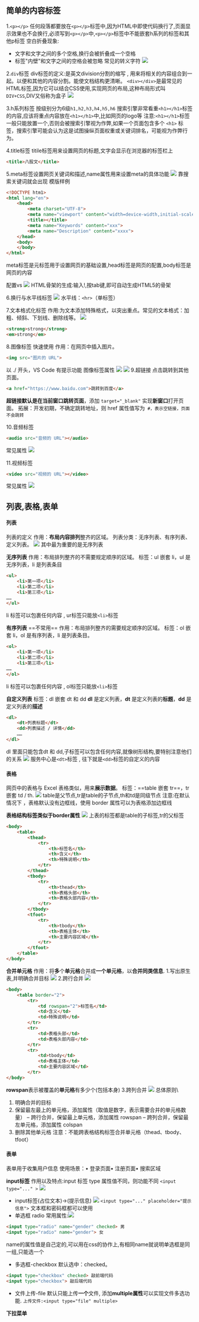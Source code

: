 ## 简单的内容标签
1.`<p></p>`
任何段落都要放在`<p></p>`标签中,因为HTML中即使代码换行了,页面显示效果也不会换行,必须写到`<p></p>`中,`<p></p>`标签中不能嵌套h系列的标签和其他p标签
空白折叠现象:
* 文字和文字之间的多个空格,换行会被折叠成一个空格
* 标签"内壁"和文字之间的空格会被忽略
常见的转义字符
![](assest/Pasted%20image%2020240722144801.png)

2.`div`标签
div标签的定义:是英文division分割的缩写 , 用来将相关的内容组合到一起。以便和其他的内容分割。能使文档结构更清晰。
`<div></div>`是最常见的HTML标签,因为它可以结合CSS使用,实现网页的布局,这种布局形式叫`DIV+CSS`,DIV又俗称为盒子
![](assest/Pasted%20image%2020240722155651.png)

3.h系列标签
按级别分为6级`h1,h2,h3,h4,h5,h6`
搜索引擎非常看重`<h1></h1>`标签的内容,应该将重点内容放在`<h1></h1>`中,比如网页的logo等
注意:`<h1></h1>`标签一般只能放置一个,否则会被搜索引擎视为作弊,如果一个页面包含多个 `<h1>` 标签，搜索引擎可能会认为这是试图操纵页面权重或关键词排名，可能视为作弊行为。

4.title标签
titile标签用来设置网页的标题,文字会显示在浏览器的标签栏上
```html
<title>八股文</title>
```

5.meta标签设置网页关键词和描述,name属性用来设置meta的具体功能
![](assest/Pasted%20image%2020240722152446.png)
靠搜索关键词就会出现
模版样例
```html
<!DOCTYPE htm1>
<html lang="en">
	<head>
	    <meta charset="UTF-8">
	    <meta name="viewport" content="width=device-width,initial-scale=1.0">
	    <title></title>
		<meta name="Keywords" content="xxx">
	    <meta name="Description" content="xxxx">
	</head>
	<body>
	</body>
</html>
```
meta标签是元标签用于设置网页的基础设置,head标签是网页的配置,body标签是网页的内容

配置vs
![](assest/Pasted%20image%2020240722154610.png)
HTML骨架的生成:输入!,按tab键,即可自动生成HTML5的骨架

6.换行与水平线标签
![](assest/Pasted%20image%2020240726162501.png)
水平线：`<hr>`（单标签）

7.文本格式化标签
作用:为文本添加特殊格式，以突出重点。常见的文本格式：加粗、倾斜、下划线、删除线等。
![](assest/Pasted%20image%2020240726162850.png)
```html
<strong>strong</strong>
<em>strong</em>
```

8.图像标签
快速使用
作用：在网页中插入图片。
```html
<img src="图片的 URL">
```
以 ./ 开头，VS Code 有提示功能
图像标签属性
![](assest/Pasted%20image%2020240726163229.png)
![](assest/Pasted%20image%2020240726163336.png)
9.超链接
点击跳转到其他页面。
```html
<a href="https://www.baidu.com">跳转到百度</a>
```
**超链接默认是在当前窗口跳转页面**，添加 `target="_blank"` 实现**新窗口**打开页面。
拓展：开发初期，不确定跳转地址，则 href 属性值写为` #，表示空链接，页面不会跳转`

10.音频标签
```html
<audio src="音频的 URL"></audio>
```
常见属性
![](assest/Pasted%20image%2020240726170549.png)

11.视频标签
```html
<video src="视频的 URL"></video>
```
常见属性
![](assest/Pasted%20image%2020240726170859.png)
## 列表,表格,表单
#### 列表
列表的定义
作用：**布局内容排列**整齐的区域。
列表分类：无序列表、有序列表、定义列表。
![](assest/Pasted%20image%2020240727154307.png)
其中最为重要的是无序列表

**无序列表**
作用：布局排列整齐的不需要规定顺序的区域。
标签：ul 嵌套 li，ul 是无序列表，li 是列表条目
```html
<ul>
	<li>第一项</li>
	<li>第二项</li>
	<li>第三项</li>
……
</ul>
```
li 标签可以包裹任何内容 , ur标签只能放`<li>`标签 

**有序列表**
==不常用==
作用：布局排列整齐的需要规定顺序的区域。
标签：ol 嵌套 li，ol 是有序列表，li 是列表条目。
```html
<ol>
	<li>第一项</li>
	<li>第二项</li>
	<li>第三项</li>
……
</ol>
```
li 标签可以包裹任何内容 , ol标签只能放`<li>`标签

**自定义列表**
标签：dl 嵌套 dt 和 dd
**dl** 是定义列表，**dt** 是定义列表的**标题**，**dd** 是定义列表的**描述**
```html
<dl>
	<dt>列表标题</dt>
	<dd>列表描述 / 详情</dd>
	……
</dl>
```
dl 里面只能包含dt 和 dd,子标签可以包含任何内容,就像树形结构,要特别注意他们的关系
![](assest/Pasted%20image%2020240727160807.png)
服务中心是`<dt>`标签 , 往下就是`<dd>`标签的自定义的内容

#### 表格
网页中的表格与 Excel 表格类似，用来**展示数据**。
标签：==table 嵌套 tr==，tr 嵌套 td / th.
![](assest/Pasted%20image%2020240727191658.png)
table是父节点,tr是table的子节点,th和td是同级节点
注意:在默认情况下 ，表格默认没有边框线，使用 border 属性可以为表格添加边框线

**表格结构标签类似于border属性**
![](assest/Pasted%20image%2020240727192634.png)
上表的标签都是table的子标签,tr的父标签
```html
<body>
	<table>
		<thead>
			<tr>
				<th>标签名</th>
				<th>含义</th>
				<th>特殊说明</th>
			</tr>
		</thead>
		<tbody>
			<tr>
				<th>thead</th>
				<th>表格头部</th>
				<th>表格头部内容</th>
			</tr>
		</tbody>
		<tfoot>
			<tr>
				<th>tbody</th>
				<th>表格主体</th>
				<th>主要内容区域</th>
			</tr>
		</tfoot>
	</table>
</body>
```

**合并单元格**
作用：将**多**个**单元格**合并成**一个单元格**，以**合并同类信息**.
1.写出原生表,并明确合并目标
![](assest/Pasted%20image%2020240727204655.png)
2.跨行合并
![](assest/Pasted%20image%2020240727204737.png)
```html
<body>  
    <table border="2">  
        <tr>  
            <td rowspan="2">标签名</td>  
            <td>含义</td>  
            <td>特殊说明</td>  
        </tr>  
        <tr>  
            <td>表格头部</td>  
            <td>表格头部内容</td>  
        </tr>  
        <tr>  
            <td>tbody</td>  
            <td>表格主体</td>  
            <td>主要内容区域</td>  
        </tr>  
</body>
```
**rowspan**表示被覆盖的**单元格**有多少个(包括本身)
3.跨列合并
![](assest/Pasted%20image%2020240727204816.png)
总体原则\
1. 明确合并的目标
2. 保留最左最上的单元格，添加属性（取值是数字，表示需要合并的单元格数量）
– 跨行合并，保留最上单元格，添加属性 rowspan
– 跨列合并，保留最左单元格，添加属性 colspan
3. 删除其他单元格
注意：不能跨表格结构标签合并单元格（thead、tbody、tfoot）
#### 表单
表单用于收集用户信息
使用场景：• 登录页面• 注册页面• 搜索区域

**input标签**
作用以及特点:input 标签 type 属性值不同，则功能不同
`<input type="..." >`
![](assest/Pasted%20image%2020240727212518.png)
* input标签(占位文本)->(提示信息)
![](assest/Pasted%20image%2020240727212728.png)
`<input type="..." placeholder="提示信息">` 文本框和密码框都可以使用
* 单选框 radio
常用属性:![](assest/Pasted%20image%2020240727212942.png)
```html
<input type="radio" name="gender" checked> 男
<input type="radio" name="gender"> 女
```
name的属性值是自己定的,可以用在css的协作上,有相同name就说明单选框是同一组,只能选一个
* 多选框-checkbox
默认选中：checked。
```html
<input type="checkbox" checked> 敲前端代码
<input type="checkbox"> 敲后端代码
```
* 文件上传-file
默认只能上传**一个**文件, 添加**multiple属性**可以实现文件多选功能.
`上传文件:<input type="file" multiple>`

**下拉菜单**